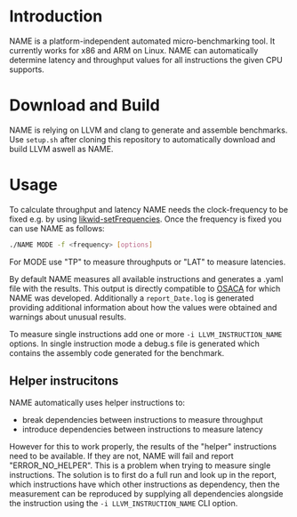 
# Introduction

NAME is a platform-independent automated micro-benchmarking tool. It currently works for x86 and ARM on Linux.
NAME can automatically determine latency and throughput values for all instructions the given CPU supports.

# Download and Build

NAME is relying on LLVM and clang to generate and assemble benchmarks. Use `setup.sh` after cloning this repository to automatically download and build LLVM aswell as NAME. 


# Usage

To calculate throughput and latency NAME needs the clock-frequency to be fixed e.g. by using [likwid-setFrequencies](https://github.com/RRZE-HPC/likwid/wiki/likwid-setFrequencies). Once the frequency is fixed you can use NAME as follows: 
```bash
./NAME MODE -f <frequency> [options]
```
For MODE use "TP" to measure throughputs or "LAT" to measure latencies.

By default NAME measures all available instructions and generates a .yaml file with the results. This output is directly compatible to [OSACA](https://github.com/RRZE-HPC/OSACA) for which NAME was developed. Additionally a `report_Date.log` is generated providing additional information about how the values were obtained and warnings about unusual results.

To measure single instructions add one or more `-i LLVM_INSTRUCTION_NAME` options. In single instruction mode a debug.s file is generated which contains the assembly code generated for the benchmark.

## Helper instrucitons

NAME automatically uses helper instructions to:
- break dependencies between instructions to measure throughput
- introduce dependencies between instructions to measure latency

However for this to work properly, the results of the "helper" instructions need to be available. If they are not, NAME will fail and report "ERROR_NO_HELPER".
This is a problem when trying to measure single instructions.
The solution is to first do a full run and look up in the report, which instructions have which other instructions as dependency, then the measurement can be reproduced by supplying all dependencies alongside the instruction using the `-i LLVM_INSTRUCTION_NAME` CLI option.